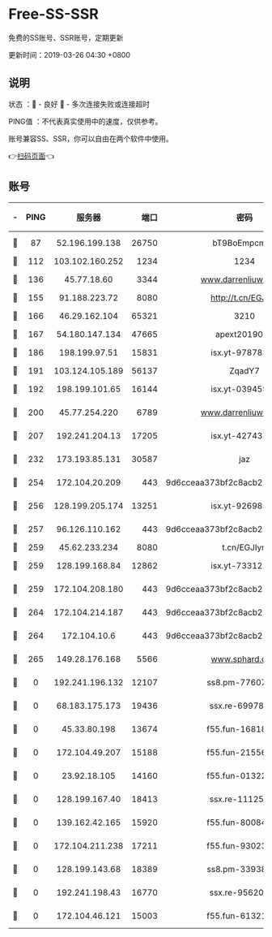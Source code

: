 # Free-SS-SSR

免费的SS账号、SSR账号，定期更新

更新时间：2019-03-26 04:30 +0800

## 说明

状态     ：🙂 - 良好 🙁 - 多次连接失败或连接超时

PING值   ：不代表真实使用中的速度，仅供参考。

账号兼容SS、SSR，你可以自由在两个软件中使用。

👉[扫码页面](https://liesauer.github.io/Free-SS-SSR/)👈

## 账号

|-|PING|服务器|端口|密码|加密方式|区域|
|:----:|:----:|:-----:|-----:|:----:|:----:|:----:|
|🙂|87|52.196.199.138|26750|bT9BoEmpcmP7|aes-256-cfb|JP|
|🙂|112|103.102.160.252|1234|1234|rc4-md5|JP|
|🙂|136|45.77.18.60|3344|www.darrenliuwei.com|aes-256-cfb|JP|
|🙂|155|91.188.223.72|8080|http://t.cn/EGJIyrl|rc4-md5|RU|
|🙂|166|46.29.162.104|65321|3210|aes-256-ctr|RU|
|🙂|167|54.180.147.134|47665|apext2019001|chacha20|KR|
|🙂|186|198.199.97.51|15831|isx.yt-97878355|aes-256-cfb|US|
|🙂|191|103.124.105.189|56137|ZqadY7|chacha20|CN|
|🙂|192|198.199.101.65|16144|isx.yt-03945929|aes-256-cfb|US|
|🙂|200|45.77.254.220|6789|www.darrenliuwei.com|aes-256-cfb|SG|
|🙂|207|192.241.204.13|17205|isx.yt-42743727|aes-256-cfb|US|
|🙂|232|173.193.85.131|30587|jaz|aes-256-cfb|US|
|🙂|254|172.104.20.209|443|9d6cceaa373bf2c8acb22e60b6a58be6|aes-256-cfb|US|
|🙂|256|128.199.205.174|13251|isx.yt-92698565|aes-256-cfb|SG|
|🙂|257|96.126.110.162|443|9d6cceaa373bf2c8acb22e60b6a58be6|aes-256-cfb|US|
|🙂|259|45.62.233.234|8080|t.cn/EGJIyrl|rc4-md5|CA|
|🙂|259|128.199.168.84|12862|isx.yt-73312221|aes-256-cfb|SG|
|🙂|259|172.104.208.180|443|9d6cceaa373bf2c8acb22e60b6a58be6|aes-256-cfb|US|
|🙂|264|172.104.214.187|443|9d6cceaa373bf2c8acb22e60b6a58be6|aes-256-cfb|US|
|🙂|264|172.104.10.6|443|9d6cceaa373bf2c8acb22e60b6a58be6|aes-256-cfb|US|
|🙂|265|149.28.176.168|5566|www.sphard.com|aes-256-cfb|AU|
|🙁|0|192.241.196.132|12107|ss8.pm-77607879|aes-256-cfb|US|
|🙁|0|68.183.175.173|19436|ssx.re-69978912|aes-256-cfb|US|
|🙁|0|45.33.80.198|13674|f55.fun-16818858|aes-256-cfb|US|
|🙁|0|172.104.49.207|15188|f55.fun-21556723|aes-256-cfb|SG|
|🙁|0|23.92.18.105|14160|f55.fun-01322575|aes-256-cfb|US|
|🙁|0|128.199.167.40|18413|ssx.re-11125566|aes-256-cfb|SG|
|🙁|0|139.162.42.165|15920|f55.fun-80084282|aes-256-cfb|SG|
|🙁|0|172.104.211.238|17211|f55.fun-93023249|aes-256-cfb|US|
|🙁|0|128.199.143.68|18389|ss8.pm-33938074|aes-256-cfb|SG|
|🙁|0|192.241.198.43|16770|ssx.re-95620121|aes-256-cfb|US|
|🙁|0|172.104.46.121|15003|f55.fun-61321984|aes-256-cfb|SG|
